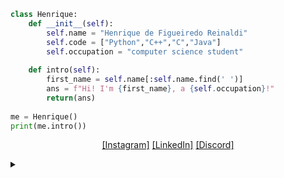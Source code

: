 ```python
class Henrique:
    def __init__(self):
        self.name = "Henrique de Figueiredo Reinaldi"
        self.code = ["Python","C++","C","Java"] 
        self.occupation = "computer science student"
        
    def intro(self):
        first_name = self.name[:self.name.find(' ')]
        ans = f"Hi! I'm {first_name}, a {self.occupation}!"
        return(ans)
    
me = Henrique()
print(me.intro())
```
<div align="center">

[[Instagram]](https://www.instagram.com/henrique_reinaldi)
[[LinkedIn]](https://www.linkedin.com/in/henrique-reinaldi-4aa720364/)
[[Discord]](https://discord.com/users/345917375519916034)

</div>

<details>
<summary></summary>
<h2></h2>
<div align="center"><img alaing=center alt="nao sabia que so podia gif ate 10mb slk" src="https://github.com/user-attachments/assets/0d25b710-07ee-42ab-9fb7-70406f0b1883"/></div>
</details>
